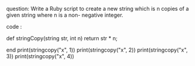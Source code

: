 question:
Write a Ruby script to create a new string which is n copies of a given string where n is a non- negative integer.

code :

def stringCopy(string str, int n)
	return str * n;

end
print(stringcopy("x", 1))
print(stringcopy("x", 2))
print(stringcopy("x", 3))
print(stringcopy("x", 4))

